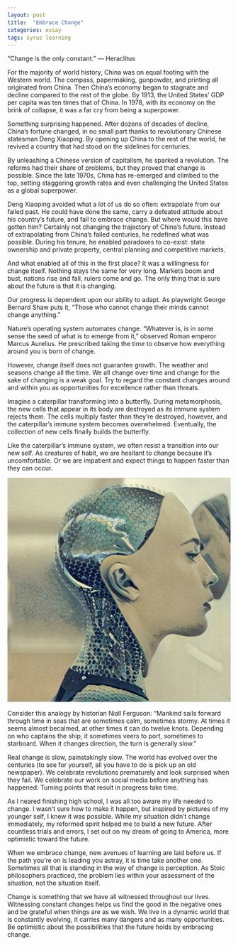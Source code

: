 ```yaml
---
layout: post
title:  "Embrace Change"
categories: essay
tags: syrus learning
---
```


“Change is the only constant.”
— Heraclitus

For the majority of world history, China was on equal footing with the Western world. The compass, papermaking, gunpowder, and printing all originated from China. Then China’s economy began to stagnate and decline compared to the rest of the globe. By 1913, the United States’ GDP per capita was ten times that of China. In 1978, with its economy on the brink of collapse, it was a far cry from being a superpower.

Something surprising happened. After dozens of decades of decline, China’s fortune changed, in no small part thanks to revolutionary Chinese statesman Deng Xiaoping. By opening up China to the rest of the world, he revived a country that had stood on the sidelines for centuries.

By unleashing a Chinese version of capitalism, he sparked a revolution. The reforms had their share of problems, but they proved that change is possible. Since the late 1970s, China has re-emerged and climbed to the top, setting staggering growth rates and even challenging the United States as a global superpower.

Deng Xiaoping avoided what a lot of us do so often: extrapolate from our failed past. He could have done the same, carry a defeated attitude about his country’s future, and fail to embrace change. But where would this have gotten him? Certainly not changing the trajectory of China’s future. Instead of extrapolating from China’s failed centuries, he redefined what was possible. During his tenure, he enabled paradoxes to co-exist: state ownership and private property, central planning and competitive markets.

And what enabled all of this in the first place? It was a willingness for change itself. Nothing stays the same for very long. Markets boom and bust, nations rise and fall, rulers come and go. The only thing that is sure about the future is that it is changing.

Our progress is dependent upon our ability to adapt. As playwright George Bernard Shaw puts it, “Those who cannot change their minds cannot change anything.”

Nature’s operating system automates change. “Whatever is, is in some sense the seed of what is to emerge from it,” observed Roman emperor Marcus Aurelius. He prescribed taking the time to observe how everything around you is born of change.

However, change itself does not guarantee growth. The weather and seasons change all the time. We all change over time and change for the sake of changing is a weak goal. Try to regard the constant changes around and within you as opportunities for excellence rather than threats.

Imagine a caterpillar transforming into a butterfly. During metamorphosis, the new cells that appear in its body are destroyed as its immune system rejects them. The cells multiply faster than they’re destroyed, however, and the caterpillar’s immune system becomes overwhelmed. Eventually, the collection of new cells finally builds the butterfly.

Like the caterpillar’s immune system, we often resist a transition into our new self. As creatures of habit, we are hesitant to change because it’s uncomfortable. Or we are impatient and expect things to happen faster than they can occur.

<img src="/media/embrace-change.jpg" />

Consider this analogy by historian Niall Ferguson: “Mankind sails forward through time in seas that are sometimes calm, sometimes stormy. At times it seems almost becalmed, at other times it can do twelve knots. Depending on who captains the ship, it sometimes veers to port, sometimes to starboard. When it changes direction, the turn is generally slow.”

Real change is slow, painstakingly slow. The world has evolved over the centuries (to see for yourself, all you have to do is pick up an old newspaper). We celebrate revolutions prematurely and look surprised when they fail. We celebrate our work on social media before anything has happened. Turning points that result in progress take time.

As I neared finishing high school, I was all too aware my life needed to change. I wasn’t sure how to make it happen, but inspired by pictures of my younger self, I knew it was possible. While my situation didn’t change immediately, my reformed spirit helped me to build a new future. After countless trials and errors, I set out on my dream of going to America, more optimistic toward the future.

When we embrace change, new avenues of learning are laid before us. If the path you’re on is leading you astray, it is time take another one. Sometimes all that is standing in the way of change is perception. As Stoic philosophers practiced, the problem lies within your assessment of the situation, not the situation itself.

Change is something that we have all witnessed throughout our lives. Witnessing constant changes helps us find the good in the negative ones and be grateful when things are as we wish. We live in a dynamic world that is constantly evolving, it carries many dangers and as many opportunities. Be optimistic about the possibilities that the future holds by embracing change.